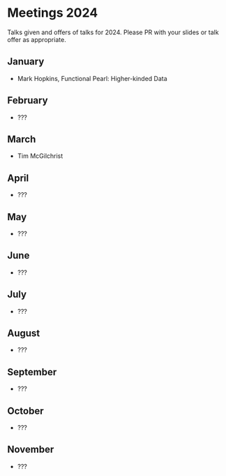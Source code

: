 # Meetings 2024

Talks given and offers of talks for 2024. Please PR with your slides or talk offer as appropriate.

## January
 - Mark Hopkins, Functional Pearl: Higher-kinded Data

## February
 - ???

## March
 - Tim McGilchrist

## April
 - ???

## May
 - ???

## June
 - ???

## July
 - ???

## August
 - ???

## September
 - ???

## October
 - ???

## November
 - ???
